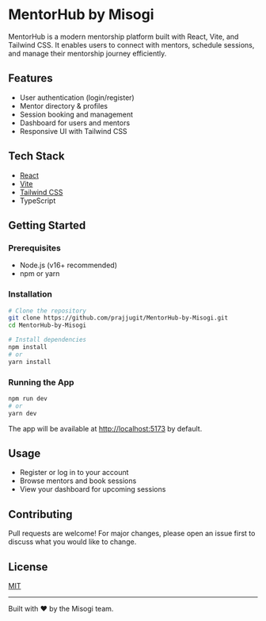 # MentorHub by Misogi

MentorHub is a modern mentorship platform built with React, Vite, and Tailwind CSS. It enables users to connect with mentors, schedule sessions, and manage their mentorship journey efficiently.

## Features
- User authentication (login/register)
- Mentor directory & profiles
- Session booking and management
- Dashboard for users and mentors
- Responsive UI with Tailwind CSS

## Tech Stack
- [React](https://react.dev/)
- [Vite](https://vitejs.dev/)
- [Tailwind CSS](https://tailwindcss.com/)
- TypeScript

## Getting Started

### Prerequisites
- Node.js (v16+ recommended)
- npm or yarn

### Installation
```bash
# Clone the repository
git clone https://github.com/prajjugit/MentorHub-by-Misogi.git
cd MentorHub-by-Misogi

# Install dependencies
npm install
# or
yarn install
```

### Running the App
```bash
npm run dev
# or
yarn dev
```
The app will be available at [http://localhost:5173](http://localhost:5173) by default.

## Usage
- Register or log in to your account
- Browse mentors and book sessions
- View your dashboard for upcoming sessions

## Contributing
Pull requests are welcome! For major changes, please open an issue first to discuss what you would like to change.

## License
[MIT](LICENSE)

---
Built with ❤️ by the Misogi team.
